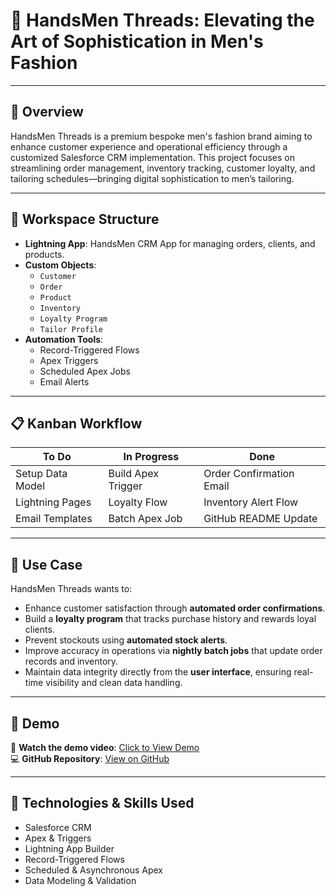 # 👔 HandsMen Threads: Elevating the Art of Sophistication in Men's Fashion

---

## 📌 Overview

HandsMen Threads is a premium bespoke men's fashion brand aiming to enhance customer experience and operational efficiency through a customized Salesforce CRM implementation. This project focuses on streamlining order management, inventory tracking, customer loyalty, and tailoring schedules—bringing digital sophistication to men’s tailoring.

---

## 🧠 Workspace Structure

- **Lightning App**: HandsMen CRM App for managing orders, clients, and products.
- **Custom Objects**:
  - `Customer`
  - `Order`
  - `Product`
  - `Inventory`
  - `Loyalty Program`
  - `Tailor Profile`
- **Automation Tools**:
  - Record-Triggered Flows
  - Apex Triggers
  - Scheduled Apex Jobs
  - Email Alerts

---

## 📋 Kanban Workflow

| To Do                | In Progress        | Done                    |
|----------------------|--------------------|--------------------------|
| Setup Data Model     | Build Apex Trigger | Order Confirmation Email |
| Lightning Pages      | Loyalty Flow       | Inventory Alert Flow     |
| Email Templates      | Batch Apex Job     | GitHub README Update     |

---

## 💼 Use Case

HandsMen Threads wants to:
- Enhance customer satisfaction through **automated order confirmations**.
- Build a **loyalty program** that tracks purchase history and rewards loyal clients.
- Prevent stockouts using **automated stock alerts**.
- Improve accuracy in operations via **nightly batch jobs** that update order records and inventory.
- Maintain data integrity directly from the **user interface**, ensuring real-time visibility and clean data handling.

---

## 🚀 Demo

🎥 **Watch the demo video**: [Click to View Demo](https://your-demo-link.com)  
💻 **GitHub Repository**: [View on GitHub](https://github.com/erz-t/Capstones-salesforce)

---

## 🧪 Technologies & Skills Used

- Salesforce CRM
- Apex & Triggers
- Lightning App Builder
- Record-Triggered Flows
- Scheduled & Asynchronous Apex
- Data Modeling & Validation
